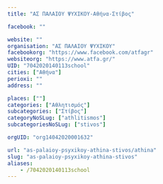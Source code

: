 ```yaml
---
title: "ΑΣ ΠΑΛΑΙΟΥ ΨΥΧΙΚΟΥ-Αθήνα-Στίβος"

facebook: ""

website: ""
organisation: "ΑΣ ΠΑΛΑΙΟΥ ΨΥΧΙΚΟΥ"
facebookorg: "https://www.facebook.com/atfagr"
websiteorg: "https://www.atfa.gr/"
UID: "7042020140113school"
cities: ["Αθήνα"]
perioxi: ""
address: ""

places: [""]
categories: ["Αθλητισμός"]
subcategories: ["Στίβος"]
categoryNoSLug: ["athlitismos"]
subcategoriesNoSLug: ["stivos"]

orgUID: "org14042020001632"

url: "as-palaioy-psyxikoy-athina-stivos/athina"
slug: "as-palaioy-psyxikoy-athina-stivos"
aliases:
    - /7042020140113school
---
```





